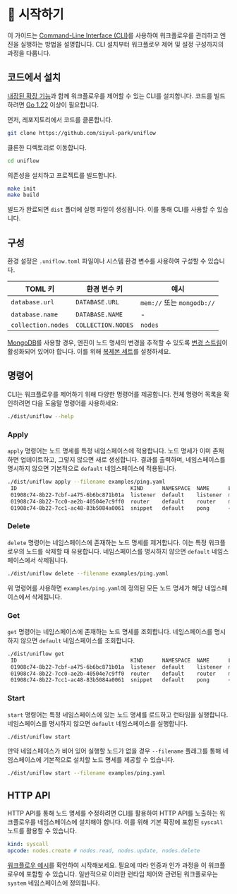 # 🚀 시작하기

이 가이드는 [Command-Line Interface (CLI)](../cmd/README_kr.md)를 사용하여 워크플로우를 관리하고 엔진을 실행하는 방법을 설명합니다. CLI 설치부터 워크플로우 제어 및 설정 구성까지의 과정을 다룹니다.

## 코드에서 설치

[내장된 확장 기능](../ext/README_kr.md)과 함께 워크플로우를 제어할 수 있는 CLI를 설치합니다. 코드를 빌드하려면 [Go 1.22](https://go.dev/doc/install) 이상이 필요합니다.

먼저, 레포지토리에서 코드를 클론합니다.

```sh
git clone https://github.com/siyul-park/uniflow
```

클론한 디렉토리로 이동합니다.

```sh
cd uniflow
```

의존성을 설치하고 프로젝트를 빌드합니다.

```sh
make init
make build
```

빌드가 완료되면 `dist` 폴더에 실행 파일이 생성됩니다. 이를 통해 CLI를 사용할 수 있습니다.

## 구성

환경 설정은 `.uniflow.toml` 파일이나 시스템 환경 변수를 사용하여 구성할 수 있습니다.

| TOML 키            | 환경 변수 키          | 예시                       |
|--------------------|--------------------|---------------------------|
| `database.url`     | `DATABASE.URL`     | `mem://` 또는 `mongodb://` |
| `database.name`    | `DATABASE.NAME`    | -                         |
| `collection.nodes` | `COLLECTION.NODES` | `nodes`                   |

[MongoDB](https://www.mongodb.com/)를 사용할 경우, 엔진이 노드 명세의 변경을 추적할 수 있도록 [변경 스트림](https://www.mongodb.com/docs/manual/changeStreams/)이 활성화되어 있어야 합니다. 이를 위해 [복제본 세트](https://www.mongodb.com/ko-kr/docs/manual/replication/#std-label-replication)를 설정하세요.

## 명령어

CLI는 워크플로우를 제어하기 위해 다양한 명령어를 제공합니다. 전체 명령어 목록을 확인하려면 다음 도움말 명령어를 사용하세요:

```sh
./dist/uniflow --help
```

### Apply

`apply` 명령어는 노드 명세를 특정 네임스페이스에 적용합니다. 노드 명세가 이미 존재하면 업데이트하고, 그렇지 않으면 새로 생성합니다. 결과를 출력하며, 네임스페이스를 명시하지 않으면 기본적으로 `default` 네임스페이스에 적용됩니다.

```sh
./dist/uniflow apply --filename examples/ping.yaml
 ID                                    KIND      NAMESPACE  NAME      LINKS                                
 01908c74-8b22-7cbf-a475-6b6bc871b01a  listener  default    listener  map[out:[map[name:router port:in]]]  
 01908c74-8b22-7cc0-ae2b-40504e7c9ff0  router    default    router    map[out[0]:[map[name:pong port:in]]] 
 01908c74-8b22-7cc1-ac48-83b5084a0061  snippet   default    pong      <nil>                                
```

### Delete

`delete` 명령어는 네임스페이스에 존재하는 노드 명세를 제거합니다. 이는 특정 워크플로우의 노드를 삭제할 때 유용합니다. 네임스페이스를 명시하지 않으면 `default` 네임스페이스에서 삭제됩니다.

```sh
./dist/uniflow delete --filename examples/ping.yaml
```

위 명령어를 사용하면 `examples/ping.yaml`에 정의된 모든 노드 명세가 해당 네임스페이스에서 삭제됩니다.

### Get

`get` 명령어는 네임스페이스에 존재하는 노드 명세를 조회합니다. 네임스페이스를 명시하지 않으면 `default` 네임스페이스를 조회합니다.

```sh
./dist/uniflow get
 ID                                    KIND      NAMESPACE  NAME      LINKS                                
 01908c74-8b22-7cbf-a475-6b6bc871b01a  listener  default    listener  map[out:[map[name:router port:in]]]  
 01908c74-8b22-7cc0-ae2b-40504e7c9ff0  router    default    router    map[out[0]:[map[name:pong port:in]]] 
 01908c74-8b22-7cc1-ac48-83b5084a0061  snippet   default    pong      <nil>                                
```

### Start

`start` 명령어는 특정 네임스페이스에 있는 노드 명세를 로드하고 런타임을 실행합니다. 네임스페이스를 명시하지 않으면 `default` 네임스페이스를 실행합니다.

```sh
./dist/uniflow start                  
```

만약 네임스페이스가 비어 있어 실행할 노드가 없을 경우 `--filename` 플래그를 통해 네임스페이스에 기본적으로 설치할 노드 명세를 제공할 수 있습니다.

```sh
./dist/uniflow start --filename examples/ping.yaml
```

## HTTP API

HTTP API를 통해 노드 명세를 수정하려면 CLI를 활용하여 HTTP API를 노출하는 워크플로우를 네임스페이스에 설치해야 합니다. 이를 위해 기본 확장에 포함된 `syscall` 노드를 활용할 수 있습니다.

```yaml
kind: syscall
opcode: nodes.create # nodes.read, nodes.update, nodes.delete
```

[워크플로우 예시](../examples/system.yaml)를 확인하여 시작해보세요. 필요에 따라 인증과 인가 과정을 이 워크플로우에 포함할 수 있습니다. 일반적으로 이러한 런타임 제어와 관련된 워크플로우는 `system` 네임스페이스에 정의됩니다.
